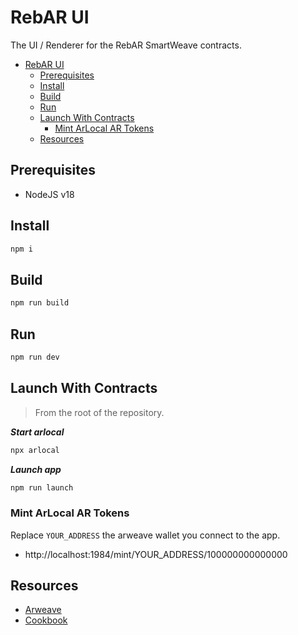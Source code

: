 # RebAR UI

The UI / Renderer for the RebAR SmartWeave contracts.

- [RebAR UI](#rebar-ui)
  - [Prerequisites](#prerequisites)
  - [Install](#install)
  - [Build](#build)
  - [Run](#run)
  - [Launch With Contracts](#launch-with-contracts)
    - [Mint ArLocal AR Tokens](#mint-arlocal-ar-tokens)
  - [Resources](#resources)


## Prerequisites

- NodeJS v18

## Install

```sh
npm i
```

## Build

```sh
npm run build
```

## Run

```sh
npm run dev
```

## Launch With Contracts

> From the root of the repository.

**_Start arlocal_**

```sh
npx arlocal
```

**_Launch app_**

```sh
npm run launch
```

### Mint ArLocal AR Tokens

Replace `YOUR_ADDRESS` the arweave wallet you connect to the app.

- http://localhost:1984/mint/YOUR_ADDRESS/100000000000000

## Resources

- [Arweave](https://arweave.org)
- [Cookbook](https://cookbook.g8way.io)
